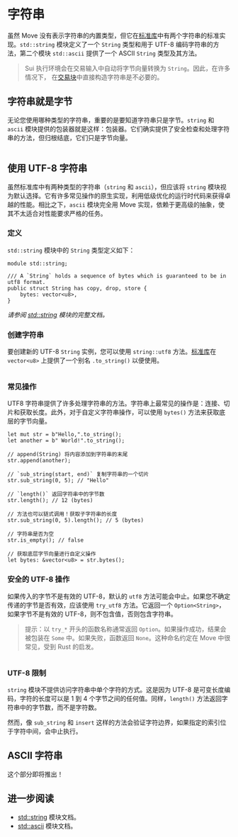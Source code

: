 # 字符串

虽然 Move 没有表示字符串的内置类型，但它在[标准库](./standard-library)中有两个字符串的标准实现。`std::string` 模块定义了一个 `String` 类型和用于 UTF-8 编码字符串的方法，第二个模块 `std::ascii` 提供了一个 ASCII `String` 类型及其方法。

> Sui 执行环境会在交易输入中自动将字节向量转换为 `String`。因此，在许多情况下，
> 在[交易块](./../concepts/what-is-a-transaction)中直接构造字符串是不必要的。

<!--

## Bytestring Literal

TODO:

- reference vector
- reference literals - [Expression](./expression#literals)

-->

## 字符串就是字节

无论您使用哪种类型的字符串，重要的是要知道字符串只是字节。`string` 和 `ascii` 模块提供的包装器就是这样：包装器。它们确实提供了安全检查和处理字符串的方法，但归根结底，它们只是字节向量。

```move file=packages/samples/sources/move-basics/string.move anchor=custom

```

## 使用 UTF-8 字符串

虽然标准库中有两种类型的字符串（`string` 和 `ascii`），但应该将 `string` 模块视为默认选择。它有许多常见操作的原生实现，利用低级优化的运行时代码来获得卓越的性能。相比之下，`ascii` 模块完全用 Move 实现，依赖于更高级的抽象，使其不太适合对性能要求严格的任务。

### 定义

`std::string` 模块中的 `String` 类型定义如下：

```move
module std::string;

/// A `String` holds a sequence of bytes which is guaranteed to be in utf8 format.
public struct String has copy, drop, store {
    bytes: vector<u8>,
}
```

_请参阅 [std::string][string-stdlib] 模块的完整文档。_

### 创建字符串

要创建新的 UTF-8 `String` 实例，您可以使用 `string::utf8` 方法。[标准库](./standard-library)在 `vector<u8>` 上提供了一个别名 `.to_string()` 以便使用。

```move file=packages/samples/sources/move-basics/string.move anchor=utf8

```

### 常见操作

UTF8 字符串提供了许多处理字符串的方法。字符串上最常见的操作是：连接、切片和获取长度。此外，对于自定义字符串操作，可以使用 `bytes()` 方法来获取底层的字节向量。

```move
let mut str = b"Hello,".to_string();
let another = b" World!".to_string();

// append(String) 将内容添加到字符串的末尾
str.append(another);

// `sub_string(start, end)` 复制字符串的一个切片
str.sub_string(0, 5); // "Hello"

// `length()` 返回字符串中的字节数
str.length(); // 12 (bytes)

// 方法也可以链式调用！获取子字符串的长度
str.sub_string(0, 5).length(); // 5 (bytes)

// 字符串是否为空
str.is_empty(); // false

// 获取底层字节向量进行自定义操作
let bytes: &vector<u8> = str.bytes();
```

### 安全的 UTF-8 操作

如果传入的字节不是有效的 UTF-8，默认的 `utf8` 方法可能会中止。如果您不确定传递的字节是否有效，应该使用 `try_utf8` 方法。它返回一个 `Option<String>`，如果字节不是有效的 UTF-8，则不包含值，否则包含字符串。

> 提示：以 `try_*` 开头的函数名称通常返回 `Option`。如果操作成功，结果会被包装在 `Some` 中。如果失败，函数返回 `None`。这种命名约定在 Move 中很常见，受到 Rust 的启发。

```move file=packages/samples/sources/move-basics/string.move anchor=safe_utf8

```

### UTF-8 限制

`string` 模块不提供访问字符串中单个字符的方式。这是因为 UTF-8 是可变长度编码，字符的长度可以是 1 到 4 个字节之间的任何值。同样，`length()` 方法返回字符串中的字节数，而不是字符数。

然而，像 `sub_string` 和 `insert` 这样的方法会验证字符边界，如果指定的索引位于字符中间，会中止执行。

## ASCII 字符串

这个部分即将推出！

## 进一步阅读

- [std::string][string-stdlib] 模块文档。
- [std::ascii][ascii-stdlib] 模块文档。

[enum-reference]: /reference/enums.html
[string-stdlib]: https://docs.sui.io/references/framework/std/string
[ascii-stdlib]: https://docs.sui.io/references/framework/std/ascii